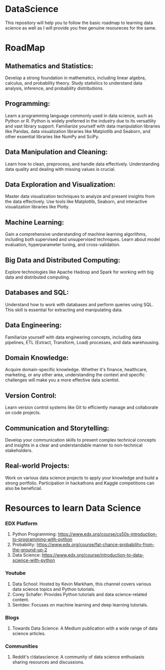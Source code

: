 # DataScience

This repository will help you to follow the basic roadmap to learning data science as well as I will provide you free genuine resoureces for the same.

# RoadMap

## Mathematics and Statistics:

Develop a strong foundation in mathematics, including linear algebra, calculus, and probability theory.
Study statistics to understand data analysis, inference, and probability distributions.

## Programming:

Learn a programming language commonly used in data science, such as Python or R. Python is widely preferred in the industry due to its versatility and vast library support.
Familiarize yourself with data manipulation libraries like Pandas, data visualization libraries like Matplotlib and Seaborn, and other essential libraries like NumPy and SciPy.

## Data Manipulation and Cleaning:

Learn how to clean, preprocess, and handle data effectively. Understanding data quality and dealing with missing values is crucial.

## Data Exploration and Visualization:

Master data visualization techniques to analyze and present insights from the data effectively.
Use tools like Matplotlib, Seaborn, and interactive visualization libraries like Plotly.

## Machine Learning:

Gain a comprehensive understanding of machine learning algorithms, including both supervised and unsupervised techniques.
Learn about model evaluation, hyperparameter tuning, and cross-validation.

## Big Data and Distributed Computing:

Explore technologies like Apache Hadoop and Spark for working with big data and distributed computing.

## Databases and SQL:

Understand how to work with databases and perform queries using SQL. This skill is essential for extracting and manipulating data.

## Data Engineering:

Familiarize yourself with data engineering concepts, including data pipelines, ETL (Extract, Transform, Load) processes, and data warehousing.

## Domain Knowledge:

Acquire domain-specific knowledge. Whether it's finance, healthcare, marketing, or any other area, understanding the context and specific challenges will make you a more effective data scientist.

## Version Control:

Learn version control systems like Git to efficiently manage and collaborate on code projects.

## Communication and Storytelling:

Develop your communication skills to present complex technical concepts and insights in a clear and understandable manner to non-technical stakeholders.

## Real-world Projects:
Work on various data science projects to apply your knowledge and build a strong portfolio. Participation in hackathons and Kaggle competitions can also be beneficial.

# Resources to learn Data Science

### EDX Platform

1. Python Programming: https://www.edx.org/course/cs50s-introduction-to-programming-with-python
2. Probability: https://www.edx.org/course/fat-chance-probability-from-the-ground-up-2
3. Data Science: https://www.edx.org/course/introduction-to-data-science-with-python

### Youtube
1. Data School: Hosted by Kevin Markham, this channel covers various data science topics and Python tutorials.
2. Corey Schafer: Provides Python tutorials and data science-related content.
3. Sentdex: Focuses on machine learning and deep learning tutorials.

### Blogs
1. Towards Data Science: A Medium publication with a wide range of data science articles.

### Communities
1. Reddit's r/datascience: A community of data science enthusiasts sharing resources and discussions.
